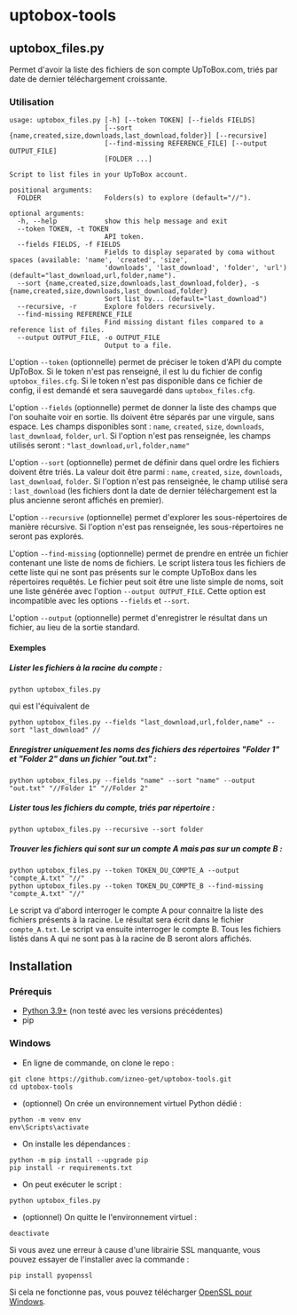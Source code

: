 # uptobox-tools

## uptobox_files.py
Permet d'avoir la liste des fichiers de son compte UpToBox.com, triés par date de dernier téléchargement croissante. 

### Utilisation
```
usage: uptobox_files.py [-h] [--token TOKEN] [--fields FIELDS]
                        [--sort {name,created,size,downloads,last_download,folder}] [--recursive]
                        [--find-missing REFERENCE_FILE] [--output OUTPUT_FILE]
                        [FOLDER ...]

Script to list files in your UpToBox account.

positional arguments:
  FOLDER                Folders(s) to explore (default="//").

optional arguments:
  -h, --help            show this help message and exit
  --token TOKEN, -t TOKEN
                        API token.
  --fields FIELDS, -f FIELDS
                        Fields to display separated by coma without spaces (available: 'name', 'created', 'size',
                        'downloads', 'last_download', 'folder', 'url') (default="last_download,url,folder,name").
  --sort {name,created,size,downloads,last_download,folder}, -s {name,created,size,downloads,last_download,folder}
                        Sort list by... (default="last_download")
  --recursive, -r       Explore folders recursively.
  --find-missing REFERENCE_FILE
                        Find missing distant files compared to a reference list of files.
  --output OUTPUT_FILE, -o OUTPUT_FILE
                        Output to a file.
```

L'option `--token` (optionnelle) permet de préciser le token d'API du compte UpToBox. 
Si le token n'est pas renseigné, il est lu du fichier de config `uptobox_files.cfg`. 
Si le token n'est pas disponible dans ce fichier de config, il est demandé et sera sauvegardé dans `uptobox_files.cfg`. 

L'option `--fields` (optionnelle) permet de donner la liste des champs que l'on souhaite voir en sortie. Ils doivent être séparés par une virgule, sans espace. 
Les champs disponibles sont : `name`, `created`, `size`, `downloads`, `last_download`, `folder`, `url`.
Si l'option n'est pas renseignée, les champs utilisés seront : `"last_download,url,folder,name"` 

L'option `--sort` (optionnelle) permet de définir dans quel ordre les fichiers doivent être triés. 
La valeur doit être parmi : `name`, `created`, `size`, `downloads`, `last_download`, `folder`. 
Si l'option n'est pas renseignée, le champ utilisé sera : `last_download` (les fichiers dont la date de dernier téléchargement est la plus ancienne seront affichés en premier). 

L'option `--recursive` (optionnelle) permet d'explorer les sous-répertoires de manière récursive. 
Si l'option n'est pas renseignée, les sous-répertoires ne seront pas explorés. 

L'option `--find-missing` (optionnelle) permet de prendre en entrée un fichier contenant une liste de noms de fichiers. Le script listera tous les fichiers de cette liste qui ne sont pas présents sur le compte UpToBox dans les répertoires requêtés. 
Le fichier peut soit être une liste simple de noms, soit une liste générée avec l'option `--output OUTPUT_FILE`. 
Cette option est incompatible avec les options `--fields` et `--sort`. 

L'option `--output` (optionnelle) permet d'enregistrer le résultat dans un fichier, au lieu de la sortie standard. 



#### Exemples 
##### Lister les fichiers à la racine du compte : 
```
python uptobox_files.py
```
qui est l'équivalent de 
```
python uptobox_files.py --fields "last_download,url,folder,name" --sort "last_download" //
```

##### Enregistrer uniquement les noms des fichiers des répertoires "Folder 1" et "Folder 2" dans un fichier "out.txt" : 
```
python uptobox_files.py --fields "name" --sort "name" --output "out.txt" "//Folder 1" "//Folder 2"
```

##### Lister tous les fichiers du compte, triés par répertoire : 
```
python uptobox_files.py --recursive --sort folder
```

##### Trouver les fichiers qui sont sur un compte A mais pas sur un compte B : 
```
python uptobox_files.py --token TOKEN_DU_COMPTE_A --output "compte_A.txt" "//"
python uptobox_files.py --token TOKEN_DU_COMPTE_B --find-missing "compte_A.txt" "//"
```
Le script va d'abord interroger le compte A pour connaitre la liste des fichiers présents à la racine. Le résultat sera écrit dans le fichier `compte_A.txt`. 
Le script va ensuite interroger le compte B. Tous les fichiers listés dans A qui ne sont pas à la racine de B seront alors affichés. 
 
 
## Installation 
### Prérequis
- [Python 3.9+](https://www.python.org/downloads/windows/) (non testé avec les versions précédentes)
- pip

### Windows
- En ligne de commande, on clone le repo : 
```
git clone https://github.com/izneo-get/uptobox-tools.git
cd uptobox-tools
```
- (optionnel) On crée un environnement virtuel Python dédié : 
```
python -m venv env
env\Scripts\activate
```
- On installe les dépendances : 
```
python -m pip install --upgrade pip
pip install -r requirements.txt
```
- On peut exécuter le script :
```
python uptobox_files.py
```
- (optionnel) On quitte le l'environnement virtuel : 
```
deactivate
```

Si vous avez une erreur à cause d'une librairie SSL manquante, vous pouvez essayer de l'installer avec la commande :  
```
pip install pyopenssl
```
Si cela ne fonctionne pas, vous pouvez télécharger [OpenSSL pour Windows](http://gnuwin32.sourceforge.net/packages/openssl.htm). 
